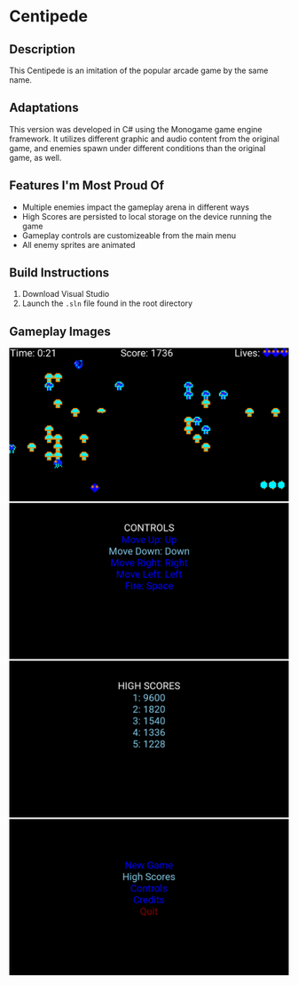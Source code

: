 # Centipede

## Description
This Centipede is an imitation of the popular arcade game by the same name.

## Adaptations
This version was developed in C# using the Monogame game engine framework. It utilizes different graphic and audio content from the original game, and enemies spawn under different conditions than the original game, as well.

## Features I'm Most Proud Of
* Multiple enemies impact the gameplay arena in different ways
* High Scores are persisted to local storage on the device running the game
* Gameplay controls are customizeable from the main menu
* All enemy sprites are animated

## Build Instructions
1. Download Visual Studio
2. Launch the `.sln` file found in the root directory

## Gameplay Images
![Gameplay Screenshot](docs/gameplay.png)
![Controls Customization](docs/controls.png)
![High Scores](docs/highscores.png)
![Menu](docs/menu.png)

